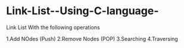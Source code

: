 Link-List--Using-C-language-
============================
Link List With the following operations

1.Add NOdes (Push)
2.Remove Nodes (POP)
3.Searching
4.Traversing
